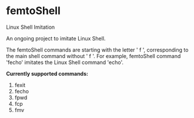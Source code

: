 # femtoShell
Linux Shell Imitation 

An ongoing project to imitate Linux Shell.

The femtoShell commands are starting with the letter ' f ', corresponding to the main shell command without ' f '. For example, femtoShell command 'fecho' imitates the Linux Shell command 'echo'.

**Currently supported commands:**

1. fexit
1. fecho
1. fpwd
1. fcp
1. fmv
